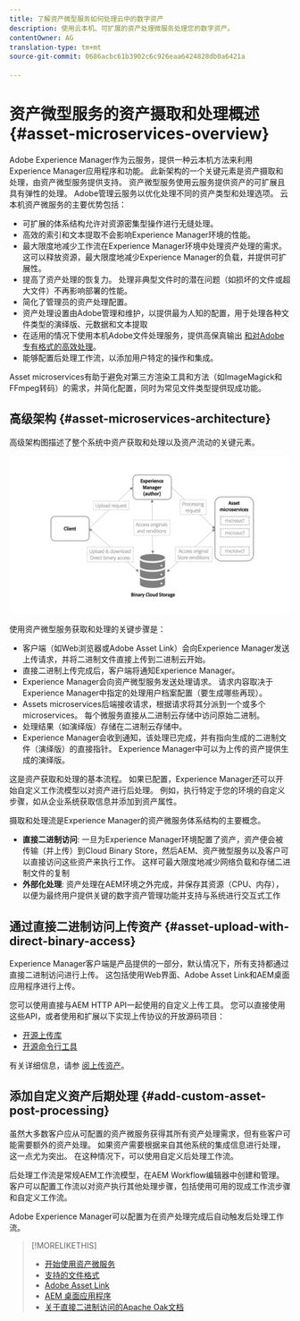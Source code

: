 ```yaml
---
title: 了解资产微型服务如何处理云中的数字资产
description: 使用云本机、可扩展的资产处理微服务处理您的数字资产。
contentOwner: AG
translation-type: tm+mt
source-git-commit: 0686acbc61b3902c6c926eaa6424828db0a6421a

---
```



# 资产微型服务的资产摄取和处理概述 {#asset-microservices-overview}

<!--
First half of content at https://git.corp.adobe.com/aklimets/project-nui/blob/master/docs/Project-Nui-Asset-Compute-Service.md is useful for this article.
TBD: Post-GA we will provide detailed information at \help\assets\asset-microservices-configure-and-use.md. However, for GA, all information is added, in short, in this article.
-->

Adobe Experience Manager作为云服务，提供一种云本机方法来利用Experience Manager应用程序和功能。 此新架构的一个关键元素是资产摄取和处理，由资产微型服务提供支持。 资产微型服务使用云服务提供资产的可扩展且具有弹性的处理。 Adobe管理云服务以优化处理不同的资产类型和处理选项。 云本机资产微服务的主要优势包括：

* 可扩展的体系结构允许对资源密集型操作进行无缝处理。
* 高效的索引和文本提取不会影响Experience Manager环境的性能。
* 最大限度地减少工作流在Experience Manager环境中处理资产处理的需求。 这可以释放资源，最大限度地减少Experience Manager的负载，并提供可扩展性。
* 提高了资产处理的恢复力。 处理非典型文件时的潜在问题（如损坏的文件或超大文件）不再影响部署的性能。
* 简化了管理员的资产处理配置。
* 资产处理设置由Adobe管理和维护，以提供最为人知的配置，用于处理各种文件类型的演绎版、元数据和文本提取
* 在适用的情况下使用本机Adobe文件处理服务，提供高保真输出 [和对Adobe专有格式的高效处理](file-format-support.md)。
* 能够配置后处理工作流，以添加用户特定的操作和集成。

Asset microservices有助于避免对第三方渲染工具和方法（如ImageMagick和FFmpeg转码）的需求，并简化配置，同时为常见文件类型提供现成功能。

## 高级架构 {#asset-microservices-architecture}

高级架构图描述了整个系统中资产获取和处理以及资产流动的关键元素。

<!-- Proposed DRAFT diagram for asset microservices overview - see section "Asset processing - high-level diagram" in the PPTX deck

https://adobe-my.sharepoint.com/personal/gklebus_adobe_com/_layouts/15/guestaccess.aspx?guestaccesstoken=jexDC5ZnepXSt6dTPciH66TzckS1BPEfdaZuSgHugL8%3D&docid=2_1ec37f0bd4cc74354b4f481cd420e07fc&rev=1&e=CdgElS
-->

![使用资产微服务获取和处](assets/asset-microservices-overview.png "理资产使用资产微服务获取和处理")

使用资产微型服务获取和处理的关键步骤是：

* 客户端（如Web浏览器或Adobe Asset Link）会向Experience Manager发送上传请求，并将二进制文件直接上传到二进制云开始。
* 直接二进制上传完成后，客户端将通知Experience Manager。
* Experience Manager会向资产微型服务发送处理请求。 请求内容取决于Experience Manager中指定的处理用户档案配置（要生成哪些再现）。
* Assets microservices后端接收请求，根据请求将其分派到一个或多个microservices。 每个微服务直接从二进制云存储中访问原始二进制。
* 处理结果（如演绎版）存储在二进制云存储中。
* Experience Manager会收到通知，该处理已完成，并有指向生成的二进制文件（演绎版）的直接指针。 Experience Manager中可以为上传的资产提供生成的演绎版。

这是资产获取和处理的基本流程。 如果已配置，Experience Manager还可以开始自定义工作流模型以对资产进行后处理。 例如，执行特定于您的环境的自定义步骤，如从企业系统获取信息并添加到资产属性。

摄取和处理流是Experience Manager的资产微服务体系结构的主要概念。

* **直接二进制访问**: 一旦为Experience Manager环境配置了资产，资产便会被传输（并上传）到Cloud Binary Store，然后AEM、资产微型服务以及客户可以直接访问这些资产来执行工作。 这样可最大限度地减少网络负载和存储二进制文件的复制
* **外部化处理**: 资产处理在AEM环境之外完成，并保存其资源（CPU、内存），以便为最终用户提供关键的数字资产管理功能并支持与系统进行交互式工作

## 通过直接二进制访问上传资产 {#asset-upload-with-direct-binary-access}

Experience Manager客户端是产品提供的一部分，默认情况下，所有支持都通过直接二进制访问进行上传。 这包括使用Web界面、Adobe Asset Link和AEM桌面应用程序进行上传。

您可以使用直接与AEM HTTP API一起使用的自定义上传工具。 您可以直接使用这些API，或者使用和扩展以下实现上传协议的开放源码项目：

* [开源上传库](https://github.com/adobe/aem-upload)
* [开源命令行工具](https://github.com/adobe/aio-cli-plugin-aem)

有关详细信息，请参 [阅上传资产](add-assets.md)。

## 添加自定义资产后期处理 {#add-custom-asset-post-processing}

虽然大多数客户应从可配置的资产微服务获得其所有资产处理需求，但有些客户可能需要额外的资产处理。 如果资产需要根据来自其他系统的集成信息进行处理，这一点尤为突出。 在这种情况下，可以使用自定义后处理工作流。

后处理工作流是常规AEM工作流模型，在AEM Workflow编辑器中创建和管理。 客户可以配置工作流以对资产执行其他处理步骤，包括使用可用的现成工作流步骤和自定义工作流。

Adobe Experience Manager可以配置为在资产处理完成后自动触发后处理工作流。

<!-- TBD asgupta, Engg: Create some asset-microservices-data-flow-diagram.
-->

>[!MORELIKETHIS]
>
>* [开始使用资产微服务](asset-microservices-configure-and-use.md)
>* [支持的文件格式](file-format-support.md)
>* [Adobe Asset Link](https://helpx.adobe.com/cn/enterprise/using/adobe-asset-link.html)
>* [AEM 桌面应用程序](https://docs.adobe.com/content/help/zh-Hans/experience-manager-desktop-app/using/introduction.html)
>* [关于直接二进制访问的Apache Oak文档](https://jackrabbit.apache.org/oak/docs/features/direct-binary-access.html)

